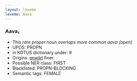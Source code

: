```yaml
---
layout: lexeme
lexeme: Aava
---
```


###  Aava₁

* _This rare proper noun overlaps more common *aava* (open)_
* UPOS:  PROPN
* in KOTUS dictionary under:  9
* Origins: [enwikt](https://en.wiktionary.org/wiki/Aava) finer 
* Possible NER class:  FIRST
* Blacklisted:  PROPN-BLOCKING
* Semantic tags:  FEMALE

